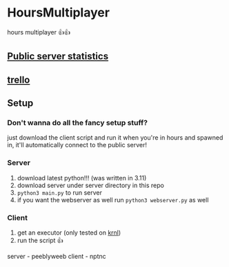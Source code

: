 # HoursMultiplayer
hours multiplayer 👍👍

## [Public server statistics](http://salamithecat.com:4040)

## [trello](https://trello.com/b/e1gvvbzK/hours-multiplayer-script)

## Setup

### Don't wanna do all the fancy setup stuff?
just download the client script and run it when you're in hours and spawned in, it'll automatically connect to the public server!

### Server
1. download latest python!!! (was written in 3.11)
2. download server under server directory in this repo
3. `python3 main.py` to run server
4. if you want the webserver as well run `python3 webserver.py` as well

### Client
1. get an executor (only tested on [krnl](https://krnl.place))
2. run the script 👍

server - peeblyweeb
client - nptnc
